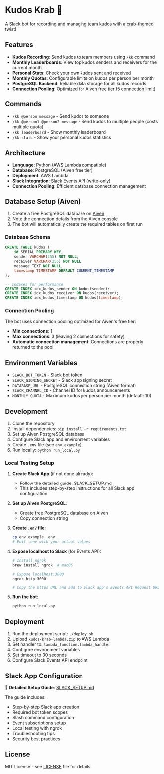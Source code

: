 # Kudos Krab 🦀

A Slack bot for recording and managing team kudos with a crab-themed twist!

## Features

- **Kudos Recording**: Send kudos to team members using `/kk` command
- **Monthly Leaderboards**: View top kudos senders and receivers for the current month
- **Personal Stats**: Check your own kudos sent and received
- **Monthly Quotas**: Configurable limits on kudos per person per month
- **PostgreSQL Backend**: Reliable data storage for all kudos records
- **Connection Pooling**: Optimized for Aiven free tier (5 connection limit)

## Commands

- `/kk @person message` - Send kudos to someone
- `/kk @person1 @person2 message` - Send kudos to multiple people (costs multiple quota)
- `/kk leaderboard` - Show monthly leaderboard
- `/kk stats` - Show your personal kudos statistics

## Architecture

- **Language**: Python (AWS Lambda compatible)
- **Database**: PostgreSQL (Aiven free tier)
- **Deployment**: AWS Lambda
- **Slack Integration**: Slack Events API (write-only)
- **Connection Pooling**: Efficient database connection management

## Database Setup (Aiven)

1. Create a free PostgreSQL database on [Aiven](https://aiven.io/)
2. Note the connection details from the Aiven console
3. The bot will automatically create the required tables on first run

### Database Schema

```sql
CREATE TABLE kudos (
    id SERIAL PRIMARY KEY,
    sender VARCHAR(255) NOT NULL,
    receiver VARCHAR(255) NOT NULL,
    message TEXT NOT NULL,
    timestamp TIMESTAMP DEFAULT CURRENT_TIMESTAMP
);

-- Indexes for performance
CREATE INDEX idx_kudos_sender ON kudos(sender);
CREATE INDEX idx_kudos_receiver ON kudos(receiver);
CREATE INDEX idx_kudos_timestamp ON kudos(timestamp);
```

### Connection Pooling

The bot uses connection pooling optimized for Aiven's free tier:
- **Min connections**: 1
- **Max connections**: 3 (leaving 2 connections for safety)
- **Automatic connection management**: Connections are properly returned to the pool

## Environment Variables

- `SLACK_BOT_TOKEN` - Slack bot token
- `SLACK_SIGNING_SECRET` - Slack app signing secret
- `DATABASE_URL` - PostgreSQL connection string (Aiven format)
- `SLACK_CHANNEL_ID` - Channel ID for kudos announcements
- `MONTHLY_QUOTA` - Maximum kudos per person per month (default: 10)

## Development

1. Clone the repository
2. Install dependencies: `pip install -r requirements.txt`
3. Set up Aiven PostgreSQL database
4. Configure Slack app and environment variables
5. Create `.env` file (see `env.example`)
6. Run locally: `python run_local.py`

### Local Testing Setup

1. **Create Slack App** (if not done already):
   - Follow the detailed guide: [SLACK_SETUP.md](SLACK_SETUP.md)
   - This includes step-by-step instructions for all Slack app configuration

2. **Set up Aiven PostgreSQL**:
   - Create free PostgreSQL database on Aiven
   - Copy connection string

3. **Create `.env` file**:
   ```bash
   cp env.example .env
   # Edit .env with your actual values
   ```

4. **Expose localhost to Slack** (for Events API):
   ```bash
   # Install ngrok
   brew install ngrok  # macOS
   
   # Expose localhost:3000
   ngrok http 3000
   
   # Copy the https URL and add to Slack app's Events API Request URL
   ```

5. **Run the bot**:
   ```bash
   python run_local.py
   ```

## Deployment

1. Run the deployment script: `./deploy.sh`
2. Upload `kudos-krab-lambda.zip` to AWS Lambda
3. Set handler to: `lambda_function.lambda_handler`
4. Configure environment variables
5. Set timeout to 30 seconds
6. Configure Slack Events API endpoint

## Slack App Configuration

**📖 Detailed Setup Guide**: [SLACK_SETUP.md](SLACK_SETUP.md)

The guide includes:
- Step-by-step Slack app creation
- Required bot token scopes
- Slash command configuration
- Event subscriptions setup
- Local testing with ngrok
- Troubleshooting tips
- Security best practices

## License

MIT License - see [LICENSE](LICENSE) file for details. 